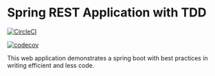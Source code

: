 # Spring REST Application with TDD

[![CircleCI](https://circleci.com/gh/Rashid-007/spring-5-rest-app-2.svg?style=svg)](https://circleci.com/gh/Rashid-007/spring-5-rest-app-2)

[![codecov](https://codecov.io/gh/Rashid-007/spring-5-rest-app-2/branch/master/graph/badge.svg)](https://codecov.io/gh/Rashid-007/spring-5-rest-app-2)

This web application demonstrates a spring boot with best practices in writing efficient and less code.